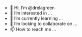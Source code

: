 - 👋 Hi, I’m @drelagreen
- 👀 I’m interested in ...
- 🌱 I’m currently learning ...
- 💞️ I’m looking to collaborate on ...
- 📫 How to reach me ...

<!---
drelagreen/drelagreen is a ✨ special ✨ repository because its `README.md` (this file) appears on your GitHub profile.
You can click the Preview link to take a look at your changes.
--->
